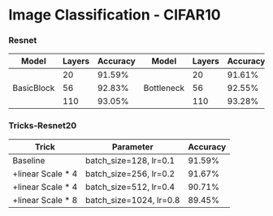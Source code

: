 # Image Classification - CIFAR10

### Resnet
| Model | Layers | Accuracy | Model | Layers | Accuracy |
|  ----  | ----  | ---- | ---- | ----| ---|
|           |20   | 91.59% |           |    20 |91.61%|
|BasicBlock |56   | 92.83% | Bottleneck|    56 |92.55%|
|           |110  | 93.05% |           |    110|93.28%|

### Tricks-Resnet20
| Trick | Parameter | Accuracy|
|----   |----     |----|
|Baseline         | batch_size=128, lr=0.1  |91.59%|
|+linear Scale * 4| batch_size=256, lr=0.2  |91.67%|
|+linear Scale * 4| batch_size=512, lr=0.4  |90.71%|
|+linear Scale * 8| batch_size=1024, lr=0.8 |89.45%|
